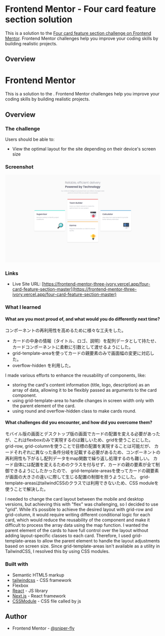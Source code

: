 # Frontend Mentor - Four card feature section solution

This is a solution to the [Four card feature section challenge on Frontend Mentor](https://www.frontendmentor.io/challenges/four-card-feature-section-weK1eFYK). Frontend Mentor challenges help you improve your coding skills by building realistic projects. 

## Overview

# Frontend Mentor

This is a solution to the [](). Frontend Mentor challenges help you improve your coding skills by building realistic projects. 

## Overview

### The challenge

Users should be able to:

- View the optimal layout for the site depending on their device's screen size

### Screenshot

![](../../../public/four-card-feature-section-master//desktop.png)

### Links

- Live Site URL: [https://frontend-mentor-three-ivory.vercel.app/four-card-feature-section-master](https://frontend-mentor-three-ivory.vercel.app/four-card-feature-section-master)

### What I learned
#### What are you most proud of, and what would you do differently next time?
コンポーネントの再利用性を高めるために様々な工夫をした。
- カードの中身の情報（タイトル、ロゴ、説明）を配列データとして持たせ、カードコンポーネントに柔軟に引数として渡せるようにした。
- grid-template-areaを使ってカードの親要素のみで画面幅の変更に対応した。
- overflow-hidden を利用した。


I made various efforts to enhance the reusability of components,
like:
- storing the card's content information (title, logo, description) as an array of data, allowing it to be flexibly passed as arguments to the card component.
- using grid-template-area to handle changes in screen width only with the parent element of the card.
- using round and overflow-hidden class to make cards round.

#### What challenges did you encounter, and how did you overcome them?
モバイル版の画面とデスクトップ版の画面でカードの配置を変える必要があったが、これはflexboxのみで実現するのは難しいため、gridを使うことにした。
grid-row, grid-columnを使うことで目標の配置を実現することは可能だが、
カードそれぞれに異なった条件分岐を記載する必要があるため、コンポーネントの再利用性も下がるし配列データをmap関数で繰り返し処理するのも難しい。
カード自体には配置を変えるためのクラスを付与せず、カードの親の要素が全て制御できるようにしたかったので、
grid-template-areasを使ってカードの親要素が画面の大きさの違いに際して生じる配置の制御を担うようにした。
grid-template-areasはtailwindCSSのクラスでは利用できないため、CSS moduleを使うことで解決した。

I needed to change the card layout between the mobile and desktop versions, but achieving this with "flex" was challenging, so I decided to use "grid".
While it’s possible to achieve the desired layout with grid-row and grid-column, it would require writing different conditional logic for each card, which would reduce the reusability of the component and make it difficult to process the array data using the map function.
I wanted the parent element of the cards to have full control over the layout without adding layout-specific classes to each card.
Therefore, I used grid-template-areas to allow the parent element to handle the layout adjustments based on screen size.
Since grid-template-areas isn't available as a utility in TailwindCSS, I resolved this by using CSS modules.


### Built with
- Semantic HTML5 markup
- [tailwindcss](https://tailwindcss.com/) - CSS framework
- Flexbox
- [React](https://reactjs.org/) - JS library
- [Next.js](https://nextjs.org/) - React framework
- [CSSModule](https://github.com/css-modules/css-modules) - CSS file called by js

## Author
- Frontend Mentor - [@sniper-fly](https://www.frontendmentor.io/profile/sniper-fly)
